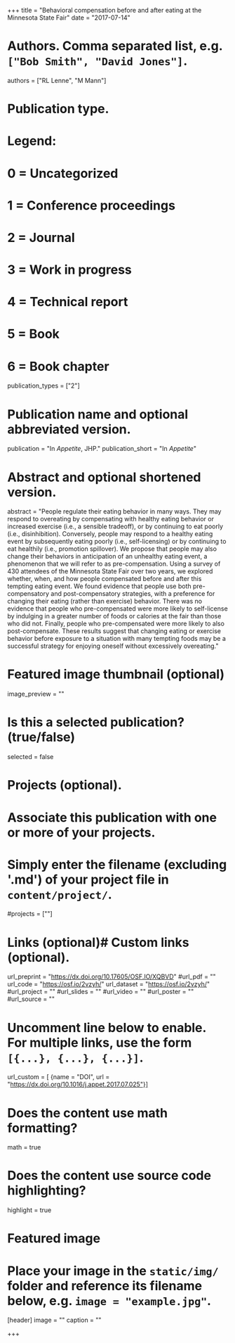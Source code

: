 +++
title = "Behavioral compensation before and after eating at the Minnesota State Fair"
date = "2017-07-14"

# Authors. Comma separated list, e.g. `["Bob Smith", "David Jones"]`.
authors = ["RL Lenne", "M Mann"]

# Publication type.
# Legend:
# 0 = Uncategorized
# 1 = Conference proceedings
# 2 = Journal
# 3 = Work in progress
# 4 = Technical report
# 5 = Book
# 6 = Book chapter
publication_types = ["2"]

# Publication name and optional abbreviated version.
publication = "In *Appetite*, JHP."
publication_short = "In *Appetite*"

# Abstract and optional shortened version.
abstract = "People regulate their eating behavior in many ways. They may respond to overeating by compensating with healthy eating behavior or increased exercise (i.e., a sensible tradeoff), or by continuing to eat poorly (i.e., disinhibition). Conversely, people may respond to a healthy eating event by subsequently eating poorly (i.e., self-licensing) or by continuing to eat healthily (i.e., promotion spillover). We propose that people may also change their behaviors in anticipation of an unhealthy eating event, a phenomenon that we will refer to as pre-compensation. Using a survey of 430 attendees of the Minnesota State Fair over two years, we explored whether, when, and how people compensated before and after this tempting eating event. We found evidence that people use both pre-compensatory and post-compensatory strategies, with a preference for changing their eating (rather than exercise) behavior. There was no evidence that people who pre-compensated were more likely to self-license by indulging in a greater number of foods or calories at the fair than those who did not. Finally, people who pre-compensated were more likely to also post-compensate. These results suggest that changing eating or exercise behavior before exposure to a situation with many tempting foods may be a successful strategy for enjoying oneself without excessively overeating."
# Featured image thumbnail (optional)
image_preview = ""

# Is this a selected publication? (true/false)
selected = false

# Projects (optional).
#   Associate this publication with one or more of your projects.
#   Simply enter the filename (excluding '.md') of your project file in `content/project/`.
#projects = [""]

# Links (optional)# Custom links (optional).
url_preprint = "https://dx.doi.org/10.17605/OSF.IO/XQBVD"
#url_pdf = ""
url_code = "https://osf.io/2vzyh/"
url_dataset = "https://osf.io/2vzyh/"
#url_project = ""
#url_slides = ""
#url_video = ""
#url_poster = ""
#url_source = ""

#   Uncomment line below to enable. For multiple links, use the form `[{...}, {...}, {...}]`.
url_custom = [ {name = "DOI", url = "https://dx.doi.org/10.1016/j.appet.2017.07.025"}]


# Does the content use math formatting?
math = true

# Does the content use source code highlighting?
highlight = true

# Featured image
# Place your image in the `static/img/` folder and reference its filename below, e.g. `image = "example.jpg"`.
[header]
image = ""
caption = ""

+++



